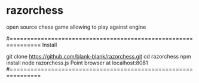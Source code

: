 # razorchess
open source chess game allowing to play against engine

#===============================================================
Install

git clone https://github.com/blank-blank/razorchess.git
cd razorchess
npm install
node razorchess.js
Point browser at localhost:8081
#===============================================================
